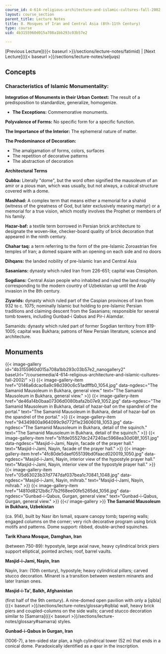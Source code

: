 ```yaml
---
course_id: 4-614-religious-architecture-and-islamic-cultures-fall-2002
layout: course_section
parent_title: Lecture Notes
title: 8. Mosques of Iran and Central Asia (8th-11th Century)
type: course
uid: 4b3155960d015a708a1bb293c03b57e2

---
```


[Previous Lecture]({{< baseurl >}}/sections/lecture-notes/fatimid) | [Next Lecture]({{< baseurl >}}/sections/lecture-notes/seljuqs)

Concepts
--------

### Characteristics of Islamic Monumentality:

**Integration of Monuments in their Urban Context:** The result of a predisposition to standardize, generalize, homogenize.

*   **The Exceptions:** Commemorative monuments.

**Polyvalence of Forms:** No specific form for a specific function.

**The Importance of the Interior:** The ephemeral nature of matter.

**The Predominance of Decoration:**

*   The amalgamation of forms, colors, surfaces
*   The repetition of decorative patterns
*   The abstraction of decoration

**Architectural Terms**

**Qubba:** Literally "dome", but the word often signified the mausoleum of an amir or a pious man, which was usually, but not always, a cubical structure covered with a dome.

**Mashhad:** A complex term that means either a memorial for a shahid (witness of the greatness of God, but later exclusively meaning martyr) or a memorial for a true vision, which mostly involves the Prophet or members of his family.

**Hazar-baf:** a textile term borrowed in Persian brick architecture to designate the woven-like, checker-board quality of brick decoration that appeared in the ninth century.

**Chahar taq:** a term referring to the form of the pre-Islamic Zoroastrian fire temples of Iran; a domed square with an opening on each side and no doors

**Dihqans:** the landed nobility of pre-Islamic Iran and Central Asia

**Sasanians:** dynasty which ruled Iran from 226-651; capital was Ctesiphon.

**Sogdians:** Central Asian people who inhabited and ruled the land roughly corresponding to the modern country of Uzbekistan up until the Arab invasion in the 8th century.

**Ziyarids:** dynasty which ruled part of the Caspian provinces of Iran from 932 to c. 1075; nominally Islamic but holding to pre-Islamic Persian traditions and claiming descent from the Sasanians; responsible for several tomb towers, including Gunbad-i Qabus and Pir-i Alamdar.

Samanids: dynasty which ruled part of former Sogdian territory from 819-1005; capital was Bukhara; patrons of New Persian literature, science and architecture.

Monuments
---------
{{< image-gallery id="4b3155960d015a708a1bb293c03b57e2_nanogallery2" baseUrl="/coursemedia/4-614-religious-architecture-and-islamic-cultures-fall-2002/" >}}
{{< image-gallery-item href="0146a6dcac6a9c98d390c6c51adfffb0_1054.jpg" data-ngdesc="The Samanid Mausoleum in Bukhara, general view." text="The Samanid Mausoleum in Bukhara, general view." >}}
{{< image-gallery-item href="de46a14b0baa07306d0080bafa2b07e9_1052.jpg" data-ngdesc="The Samanid Mausoleum in Bukhara, detail of hazar-baf on the spandrel of the portal." text="The Samanid Mausoleum in Bukhara, detail of hazar-baf on the spandrel of the portal." >}}
{{< image-gallery-item href="94349800a964099c9d772f1e23606018_1053.jpg" data-ngdesc="The Samanid Mausoleum in Bukhara, detail of the squinch." text="The Samanid Mausoleum in Bukhara, detail of the squinch." >}}
{{< image-gallery-item href="b1fde05527dc247240ac5968ea30d08f_1051.jpg" data-ngdesc="Masjid-i-Jami, Nayin, facade of the prayer hall." text="Masjid-i-Jami, Nayin, facade of the prayer hall." >}}
{{< image-gallery-item href="4fc80de5daef055139bd0faacd020019_1050.jpg" data-ngdesc="Masjid-i-Jami, Nayin, interior view of the hypostyle prayer hall." text="Masjid-i-Jami, Nayin, interior view of the hypostyle prayer hall." >}}
{{< image-gallery-item href="05d63023b37d7747daf037bea1c70841_1048.jpg" data-ngdesc="Masjid-i-Jami, Nayin, mihrab." text="Masjid-i-Jami, Nayin, mihrab." >}}
{{< image-gallery-item href="14810d8212b8c77b2f68ee00fe5265dd_1056.jpg" data-ngdesc="Gunbad-i-Qabus, Gurgan, general view." text="Gunbad-i-Qabus, Gurgan, general view." >}}
{{</ image-gallery >}}
**The Samanid Mausoleum in Bukhara, Uzbekistan**

(ca. 914), built by Nasr ibn Ismail, square canopy tomb; tapering walls; engaged columns on the corner; very rich decorative program using brick motifs and patterns. Dome support: ribbed, double-arched squinches.

**Tarik Khana Mosque, Damghan, Iran**

(between 750-89): hypostyle, large axial nave, heavy cylindrical brick piers support elliptical, pointed arches; roof, barrel vaults.

**Masjid-i-Jami, Nayin, Iran**

Nayin, Iran: (10th century), hypostyle; heavy cylindrical pillars; carved stucco decoration. Minaret is a transition between western minarets and later Iranian ones.

**Masjid-i-Ta', Balkh, Afghanistan**

(first half of the 9th century). A nine-domed open pavilion with only a [qibla]({{< baseurl >}}/sections/lecture-notes/glossary#qibla) wall, heavy brick piers and coupled-columns on the side walls; carved stucco decoration similar to [Samarra]({{< baseurl >}}/sections/lecture-notes/glossary#samarra) styles.

**Gunbad-i-Qabus in Gurgan, Iran**

(1006-7), a ten-sided star plan, a high cylindrical tower (52 m) that ends in a conical dome. Paradoxically identified as a qasr in the inscription.